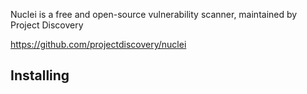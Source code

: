 Nuclei is a free and open-source vulnerability scanner, maintained by Project Discovery 

https://github.com/projectdiscovery/nuclei

## Installing
```

```